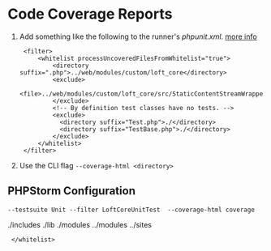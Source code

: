 # Code Coverage Reports

1. Add something like the following to the runner's _phpunit.xml_. [more info](https://phpunit.de/manual/6.5/en/appendixes.configuration.html#appendixes.configuration.whitelisting-files)

        <filter>
            <whitelist processUncoveredFilesFromWhitelist="true">
                <directory suffix=".php">../web/modules/custom/loft_core</directory>
                <exclude>
                    <file>../web/modules/custom/loft_core/src/StaticContentStreamWrapper.php</file>
                </exclude>
                <!-- By definition test classes have no tests. -->
                <exclude>
                  <directory suffix="Test.php">./</directory>
                  <directory suffix="TestBase.php">./</directory>
                </exclude>
            </whitelist>
        </filter>

1. Use the CLI flag `--coverage-html <directory>`

## PHPStorm Configuration

    --testsuite Unit --filter LoftCoreUnitTest  --coverage-html coverage


  <filter>
    <whitelist>
      <directory>./includes</directory>
      <directory>./lib</directory>
      <directory>./modules</directory>
      <directory>../modules</directory>
      <directory>../sites</directory>

     </whitelist>
  </filter>
